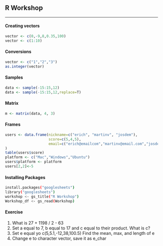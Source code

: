 ## R Workshop
----------------

#### Creating vectors

```r
vector <- c(0,-9,8,0.35,100)
vector <- c(1:10)
```

#### Conversions

```r
vector <- c("1","2","3")
as.integer(vector)
```

#### Samples

```r
data <- sample(-15:15,12)
data <- sample(-15:15,12,replace=T)
```

#### Matrix

```r
m <- matrix(data, 4, 3)
```

#### Frames

```r
users <- data.frame(nickname=c("erich", "martinv", "josdem"),
                    score=c(5,4,5),
                    email=c("erich@emailcom","martinv@email.com","josdem@email.com")
)
table(users$score)
platform <- c("Mac","Windows","Ubuntu")
users$platform <- platform
users[2,2]<-5
```

#### Installing Packages

```bash
install.packages("googlesheets")
library("googlesheets")
workshop <- gs_title("R Workshop")
Workshop_df <- gs_read(Workshop)
```

#### Exercise

1. What is 27 + 1198 / 2 - 63
2. Set a equal to 7, b equal to 17 and c equal to their product. What is c?
3. Set e equal yo c(5,5.1,-12,38,100.5) Find the mean, max, and length of e
4. Change e to character vector, save it as e_char
